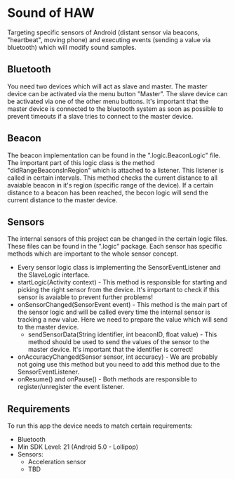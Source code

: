 # Sound of HAW
Targeting specific sensors of Android (distant sensor via beacons, "heartbeat", moving phone) and executing events (sending a value via bluetooth) which will modify sound samples.

## Bluetooth
You need two devices which will act as slave and master. The master device can be activated via the menu button "Master".
The slave device can be activated via one of the other menu buttons. It's important that the master device is connected to the bluetooth
system as soon as possible to prevent timeouts if a slave tries to connect to the master device.

## Beacon
The beacon implementation can be found in the ".logic.BeaconLogic" file. The important part of this logic class is the method "didRangeBeaconsInRegion" which is attached to a listener. This listener is called in certain intervals. This method checks the current distance to all avaiable beacon in it's region (specific range of the device). If a certain distance to a beacon has been reached, the becon logic will send the current distance to the master device.

## Sensors
The internal sensors of this project can be changed in the certain logic files. These files can be found in the ".logic" package.
Each sensor has specific methods which are important to the whole sensor concept.

* Every sensor logic class is implementing the SensorEventListener and the SlaveLogic interface.
* startLogic(Activity context) - This method is responsible for starting and picking the right sensor from the device. It's important
to check if this sensor is avaiable to prevent further problems!
* onSensorChanged(SensorEvent event) - This method is the main part of the sensor logic and will be called every time the internal sensor
is tracking a new value. Here we need to prepare the value which will send to the master device.
  * sendSensorData(String identifier, int beaconID, float value) - This method should be used to send the values of the sensor to the master device. It's important that the identifier is correct!
* onAccuracyChanged(Sensor sensor, int accuracy) - We are probably not going use this method but you need to add this method due to the SensorEventListener.
* onResume() and onPause() - Both methods are responsible to register/unregister the event listener.

## Requirements
To run this app the device needs to match certain requirements:
* Bluetooth
* Min SDK Level: 21 (Android 5.0 - Lollipop)
* Sensors:
  * Acceleration sensor
  * TBD
